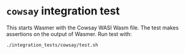 # `cowsay` integration test

This starts Wasmer with the Cowsay WASI Wasm file. The test makes assertions on
the output of Wasmer. Run test with:

```sh
./integration_tests/cowsay/test.sh
```
